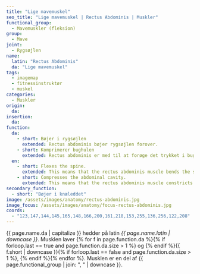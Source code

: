 ```yaml
---
title: "Lige mavemuskel"
seo_title: "Lige mavemuskel | Rectus Abdominis | Muskler"
functional_group:
  - Mavemuskler (fleksion)
group:
  - Mave
joint:
  - Rygsøjlen
name:
  latin: "Rectus Abdominis"
  da: "Lige mavemuskel"
tags:
  - imagemap
  - fitnessinstruktør
  - muskel
categories:
  - Muskler
origin:
  da:
insertion:
  da:
function:
  da:
    - short: Bøjer i rygsøjlen
      extended: Rectus abdominis bøjer rygsøjlen forover.
    - short: Komprimerer bughulen
      extended: Rectus abdominis er med til at forøge det trykket i bughulen.
  en:
    - short: Flexes the spine.
      extended: This means that the rectus abdominis muscle bends the spine to the front (i.e. it moves the sternum down and forward towards the pelvis).
    - short: Compresses the abdominal cavity.
      extended: This means that the rectus abdominis muscle constricts the organs of the abdominal cavity and can increase intra-abdominal pressure (i.e. such as during a valsalva maneuver).
secondary_function:
  - short: "Bøjer i knæleddet"
image: /assets/images/anatomy/rectus-abdominis.jpg
image_focus: /assets/images/anatomy/focus-rectus-abdominis.jpg
coords:
  - "123,147,144,145,165,148,166,200,161,218,153,255,136,256,122,208"
---
```


{{ page.name.da | capitalize }} hedder på latin *{{ page.name.latin | downcase }}*. Musklen laver {% for f in page.function.da %}{% if forloop.last == true and page.function.da.size > 1 %} og {% endif %}{{ f.short | downcase  }}{% if forloop.last == false and page.function.da.size > 1 %}, {% endif %}{% endfor %}. Musklen er en del af {{ page.functional_group | join: ", " | downcase }}.
